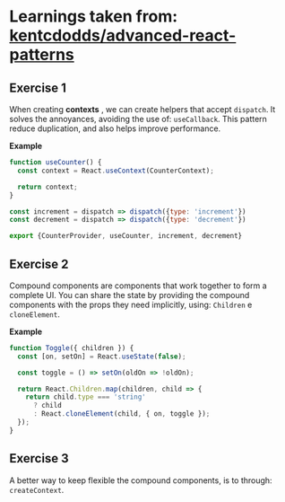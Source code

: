 # Learnings taken from: [kentcdodds/advanced-react-patterns](https://github.com/kentcdodds/advanced-react-patterns)

## Exercise 1
When creating **contexts** , we can create helpers that accept `dispatch`. It solves the annoyances, avoiding the use of: `useCallback`.
This pattern reduce duplication, and also helps improve performance.

**Example**
```javascript
function useCounter() {
  const context = React.useContext(CounterContext);

  return context;
}

const increment = dispatch => dispatch({type: 'increment'})
const decrement = dispatch => dispatch({type: 'decrement'})

export {CounterProvider, useCounter, increment, decrement}
```

## Exercise 2
Compound components are components that work together to form a complete UI. You can share the state by providing the compound components with the props they need implicitly, using: `Children` e `cloneElement`.

**Example**
```javascript
function Toggle({ children }) {
  const [on, setOn] = React.useState(false);

  const toggle = () => setOn(oldOn => !oldOn);

  return React.Children.map(children, child => {
    return child.type === 'string'
      ? child
      : React.cloneElement(child, { on, toggle });
  });
}
```

## Exercise 3
A better way to keep flexible the compound components, is to through: `createContext`.
